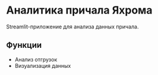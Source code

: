 # Аналитика причала Яхрома

Streamlit-приложение для анализа данных причала.

## Функции
- Анализ отгрузок
- Визуализация данных
